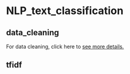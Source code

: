 # NLP_text_classification

## data_cleaning
For data cleaning, click here to [see more details.](./data_cleaning/README.md)

## tfidf
